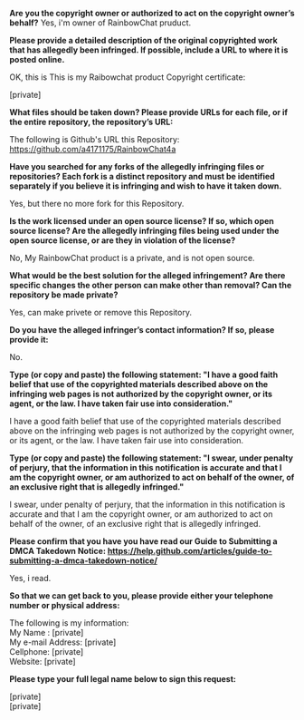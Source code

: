 **Are you the copyright owner or authorized to act on the copyright owner’s behalf?** 
Yes, i'm owner of RainbowChat pruduct.

**Please provide a detailed description of the original copyrighted work that has allegedly been infringed. If possible, include a URL to where it is posted online.** 

OK, this is This is my Raibowchat product Copyright certificate:

[private]

**What files should be taken down? Please provide URLs for each file, or if the entire repository, the repository’s URL:**

The following is Github's URL this Repository:   
https://github.com/a4171175/RainbowChat4a

**Have you searched for any forks of the allegedly infringing files or repositories? Each fork is a distinct repository and must be identified separately if you believe it is infringing and wish to have it taken down.**

Yes, but there no more fork for this Repository.

**Is the work licensed under an open source license? If so, which open source license? Are the allegedly infringing files being used under the open source license, or are they in violation of the license?** 

No, My RainbowChat product is a private, and is not open source.

**What would be the best solution for the alleged infringement? Are there specific changes the other person can make other than removal? Can the repository be made private?** 

Yes, can make privete or remove this Repository.

**Do you have the alleged infringer’s contact information? If so, please provide it:** 

No.

**Type (or copy and paste) the following statement: "I have a good faith belief that use of the copyrighted materials described above on the infringing web pages is not authorized by the copyright owner, or its agent, or the law. I have taken fair use into consideration."** 

I have a good faith belief that use of the copyrighted materials described above on the infringing web pages is not authorized by the copyright owner, or its agent, or the law. I have taken fair use into consideration.

**Type (or copy and paste) the following statement: "I swear, under penalty of perjury, that the information in this notification is accurate and that I am the copyright owner, or am authorized to act on behalf of the owner, of an exclusive right that is allegedly infringed."** 

I swear, under penalty of perjury, that the information in this notification is accurate and that I am the copyright owner, or am authorized to act on behalf of the owner, of an exclusive right that is allegedly infringed.

**Please confirm that you have you have read our Guide to Submitting a DMCA Takedown Notice: https://help.github.com/articles/guide-to-submitting-a-dmca-takedown-notice/**

Yes, i read.

**So that we can get back to you, please provide either your telephone number or physical address:** 

The following is my information:   
My Name : [private]  
My e-mail Address: [private]  
Cellphone: [private]  
Website: [private]  

**Please type your full legal name below to sign this request:** 

[private]  
[private]
